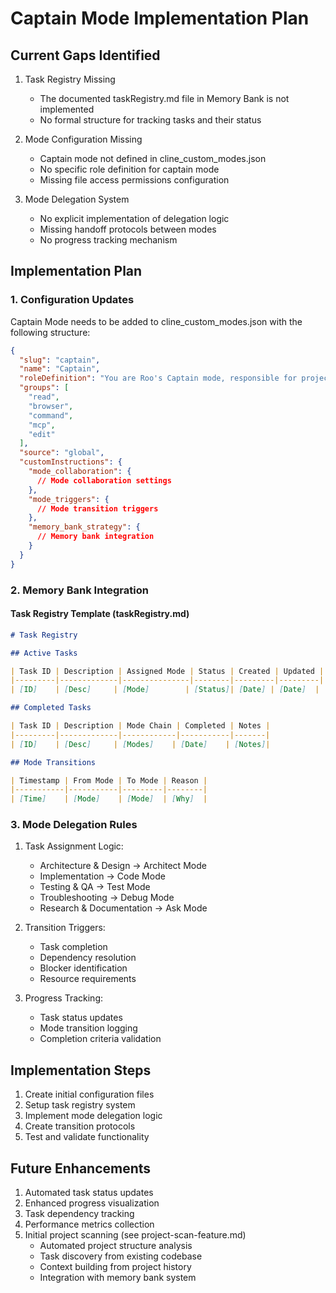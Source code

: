 # Captain Mode Implementation Plan

## Current Gaps Identified

1. Task Registry Missing
   - The documented taskRegistry.md file in Memory Bank is not implemented
   - No formal structure for tracking tasks and their status

2. Mode Configuration Missing
   - Captain mode not defined in cline_custom_modes.json
   - No specific role definition for captain mode
   - Missing file access permissions configuration

3. Mode Delegation System
   - No explicit implementation of delegation logic
   - Missing handoff protocols between modes
   - No progress tracking mechanism

## Implementation Plan

### 1. Configuration Updates

Captain Mode needs to be added to cline_custom_modes.json with the following structure:

```json
{
  "slug": "captain",
  "name": "Captain",
  "roleDefinition": "You are Roo's Captain mode, responsible for project orchestration, task division, and coordination between specialized agents.",
  "groups": [
    "read",
    "browser",
    "command",
    "mcp",
    "edit"
  ],
  "source": "global",
  "customInstructions": {
    "mode_collaboration": {
      // Mode collaboration settings
    },
    "mode_triggers": {
      // Mode transition triggers
    },
    "memory_bank_strategy": {
      // Memory bank integration
    }
  }
}
```

### 2. Memory Bank Integration

#### Task Registry Template (taskRegistry.md)

```markdown
# Task Registry

## Active Tasks

| Task ID | Description | Assigned Mode | Status | Created | Updated |
|---------|-------------|---------------|--------|---------|---------|
| [ID]    | [Desc]     | [Mode]        | [Status]| [Date] | [Date]  |

## Completed Tasks

| Task ID | Description | Mode Chain | Completed | Notes |
|---------|-------------|------------|-----------|-------|
| [ID]    | [Desc]     | [Modes]    | [Date]    | [Notes]|

## Mode Transitions

| Timestamp | From Mode | To Mode | Reason |
|-----------|-----------|---------|--------|
| [Time]    | [Mode]    | [Mode]  | [Why]  |
```

### 3. Mode Delegation Rules

1. Task Assignment Logic:
   - Architecture & Design → Architect Mode
   - Implementation → Code Mode
   - Testing & QA → Test Mode
   - Troubleshooting → Debug Mode
   - Research & Documentation → Ask Mode

2. Transition Triggers:
   - Task completion
   - Dependency resolution
   - Blocker identification
   - Resource requirements

3. Progress Tracking:
   - Task status updates
   - Mode transition logging
   - Completion criteria validation

## Implementation Steps

1. Create initial configuration files
2. Setup task registry system
3. Implement mode delegation logic
4. Create transition protocols
5. Test and validate functionality

## Future Enhancements

1. Automated task status updates
2. Enhanced progress visualization
3. Task dependency tracking
4. Performance metrics collection
5. Initial project scanning (see project-scan-feature.md)
   - Automated project structure analysis
   - Task discovery from existing codebase
   - Context building from project history
   - Integration with memory bank system
